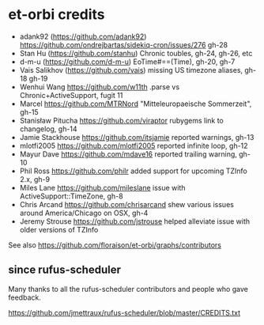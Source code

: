 
# et-orbi credits

* adank92 (https://github.com/adank92) https://github.com/ondrejbartas/sidekiq-cron/issues/276 gh-28
* Stan Hu (https://github.com/stanhu) Chronic toubles, gh-24, gh-26, etc
* d-m-u (https://github.com/d-m-u) EoTime#==(Time), gh-20, gh-7
* Vais Salikhov (https://github.com/vais) missing US timezone aliases, gh-18 gh-19
* Wenhui Wang https://github.com/w11th .parse vs Chronic+ActiveSupport, fugit 11
* Marcel https://github.com/MTRNord "Mitteleuropaeische Sommerzeit", gh-15
* Stanisław Pitucha https://github.com/viraptor rubygems link to changelog, gh-14
* Jamie Stackhouse https://github.com/itsjamie reported warnings, gh-13
* mlotfi2005 https://github.com/mlotfi2005 reported infinite loop, gh-12
* Mayur Dave https://github.com/mdave16 reported trailing warning, gh-10
* Phil Ross https://github.com/philr added support for upcoming TZInfo 2.x, gh-9
* Miles Lane https://github.com/mileslane issue with ActiveSupport::TimeZone, gh-8
* Chris Arcand https://github.com/chrisarcand shew various issues around America/Chicago on OSX, gh-4
* Jeremy Strouse https://github.com/jstrouse helped alleviate issue with older versions of TZInfo

See also https://github.com/floraison/et-orbi/graphs/contributors


## since rufus-scheduler

Many thanks to all the rufus-scheduler contributors and people who gave feedback.

https://github.com/jmettraux/rufus-scheduler/blob/master/CREDITS.txt

